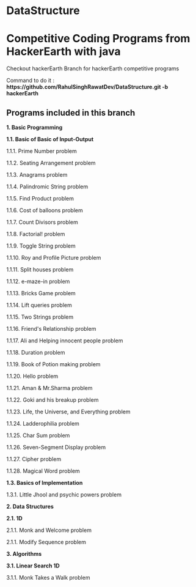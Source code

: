 # DataStructure
</html>
<h1> Competitive Coding Programs from HackerEarth with java</h1>
<p> Checkout hackerEarth Branch for hackerEarth competitive programs <p>
<p> Command to do it : <b>
https://github.com/RahulSinghRawatDev/DataStructure.git -b hackerEarth</b></p>
<h2> Programs included in this branch </h2>
<p><b>1. Basic Programming</b></p>
<p><b>1.1. Basic of Basic of Input-Output </b></p>

<p>1.1.1. Prime Number problem </p>
<p>1.1.2. Seating Arrangement problem </p>
<p>1.1.3. Anagrams problem </p>
<p>1.1.4. Palindromic String problem </p>
<p>1.1.5. Find Product problem </p>
<p>1.1.6. Cost of balloons problem </p>
<p>1.1.7. Count Divisors problem </p>
<p>1.1.8. Factorial! problem </p>
<p>1.1.9. Toggle String problem </p>
<p>1.1.10. Roy and Profile Picture problem </p>
<p>1.1.11. Split houses problem </p>
<p>1.1.12. e-maze-in problem </p>
<p>1.1.13. Bricks Game problem </p>
<p>1.1.14. Lift queries problem </p>
<p>1.1.15. Two Strings problem </p>
<p>1.1.16. Friend's Relationship problem </p>
<p>1.1.17. Ali and Helping innocent people problem </p>
<p>1.1.18. Duration problem </p>
<p>1.1.19. Book of Potion making problem </p>
<p>1.1.20. Hello problem </p>
<p>1.1.21. Aman & Mr.Sharma problem </p>
<p>1.1.22. Goki and his breakup problem </p>
<p>1.1.23. Life, the Universe, and Everything problem </p>
<p>1.1.24. Ladderophilia problem </p>
<p>1.1.25. Char Sum problem </p>
<p>1.1.26. Seven-Segment Display problem </p>
<p>1.1.27. Cipher problem </p>
<p>1.1.28. Magical Word problem </p>

<p><b>1.3. Basics of Implementation </b></p>
<p>1.3.1. Little Jhool and psychic powers problem </p>


<p><b>2. Data Structures</b></p>
<p><b>2.1. 1D </b></p>

<p>2.1.1. Monk and Welcome problem </p>
<p>2.1.1. Modify Sequence problem </p>

<p><b>3. Algorithms</b></p>
<p><b>3.1. Linear Search  1D </b></p>

<p>3.1.1. Monk Takes a Walk problem </p>
 

</html>


